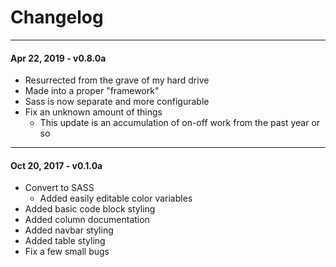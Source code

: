 Changelog
=========
---
#### Apr 22, 2019 - v0.8.0a
* Resurrected from the grave of my hard drive
* Made into a proper "framework"
* Sass is now separate and more configurable
* Fix an unknown amount of things
  * This update is an accumulation of on-off work from the past year or so

---
#### Oct 20, 2017 - v0.1.0a
* Convert to SASS
  * Added easily editable color variables
* Added basic code block styling
* Added column documentation
* Added navbar styling
* Added table styling
* Fix a few small bugs
